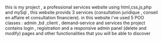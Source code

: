 this is my project , a professional services website using html,css,js,php and mySql , this website provids 3 services (consultation juridique , conseil en affaire et consultation financiere).
in this website i've used 5 POO classes : admin ,bd ,client , demand-service and services
the project contains login , registration and a responsive admin panel (delete and modify) pages and other functionalities that you will be able to discover 

